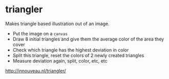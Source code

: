 # triangler
Makes triangle based illustration out of an image.

- Put the image on a `canvas`
- Draw 8 initial triangles and give them the average color of the area they cover
- Check which triangle has the highest deviation in color
- Split this triangle, reset the colors of 2 newly created triangles
- Measure deviation again, split, color, etc, etc

http://innouveau.nl/triangler/
